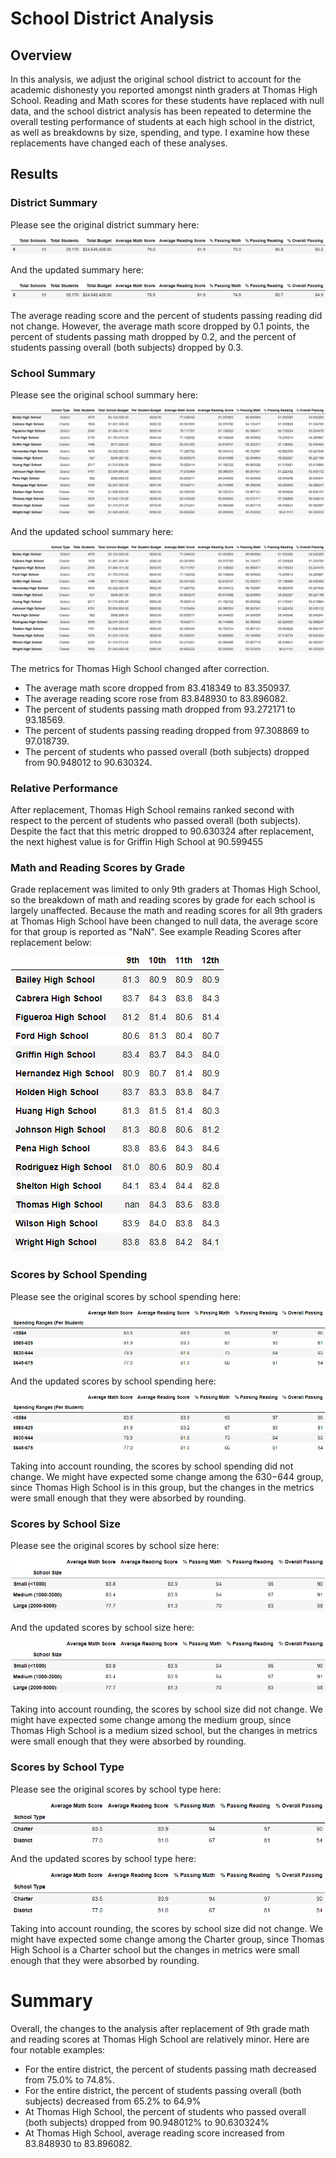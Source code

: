 # School District Analysis

## Overview
In this analysis, we adjust the original school district to account for the academic dishonesty you reported amongst ninth graders at Thomas High School. Reading and Math scores for these students have replaced with null data, and the school district analysis has been repeated to determine the overall testing performance of students at each high school in the district, as well as breakdowns by size, spending, and type. I examine how these replacements have changed each of these analyses. 

## Results

### District Summary

Please see the original district summary here:

![School District Summary - Original](Images/district_summary_before.png)

And the updated summary here:

![School District Summary - After Replacement](Images/district_summary_after.png)

The average reading score and the percent of students passing reading did not change. However, the average math score dropped by 0.1 points, the percent of students passing math dropped by 0.2, and the percent of students passing overall (both subjects) dropped by 0.3.

### School Summary

Please see the original school summary here:

![School Summary - Original](Images/per_school_summary_before.png)

And the updated school summary here:

![School Summary - After Replacement](Images/per_school_summary_after.png)

The metrics for Thomas High School changed after correction.

* The average math score dropped from 83.418349 to 83.350937.
* The average reading score rose from 83.848930 to 83.896082.
* The percent of students passing math dropped from 93.272171 to 93.18569.
* The percent of students passing reading dropped from 97.308869 to 97.018739.
* The percent of students who passed overall (both subjects) dropped from 90.948012 to 90.630324.

### Relative Performance
After replacement, Thomas High School remains ranked second with respect to the percent of students who passed overall (both subjects). Despite the fact that this metric dropped to 90.630324 after replacement, the next highest value is for Griffin High School at 90.599455

### Math and Reading Scores by Grade
Grade replacement was limited to only 9th graders at Thomas High School, so the breakdown of math and reading scores by grade for each school is largely unaffected. Because the math and reading scores for all 9th graders at Thomas High School have been changed to null data, the average score for that group is reported as "NaN". See example Reading Scores after replacement below:

![Reading Scores by Grade Level - Original](Images/reading_scores_by_grade_after.png)

### Scores by School Spending
Please see the original scores by school spending here:

![Spending Summary - Original](Images/spending_summary_after.png)

And the updated scores by school spending here:

![Spending Summary - After Replacement](Images/spending_summary_after.png)

Taking into account rounding, the scores by school spending did not change. We might have expected some change among the $630 -$644 group, since Thomas High School is in this group, but the changes in the metrics were small enough that they were absorbed by rounding.

### Scores by School Size
Please see the original scores by school size here:

![Size Summary - Original](Images/size_summary_before.png)

And the updated scores by school size here:

![Size Summary - After Replacement](Images/size_summary_after.png)

Taking into account rounding, the scores by school size did not change. We might have expected some change among the medium group, since Thomas High School is a medium sized school, but the changes in metrics were small enough that they were absorbed by rounding. 

### Scores by School Type
Please see the original scores by school type here:

![Type Summary - Original](Images/type_summary_before.png)

And the updated scores by school type here:

![Type Summary - After Replacement](Images/type_summary_after.png)

Taking into account rounding, the scores by school size did not change. We might have expected some change among the Charter group, since Thomas High School is a Charter school but the changes in metrics were small enough that they were absorbed by rounding. 

# Summary

Overall, the changes to the analysis after replacement of 9th grade math and reading scores at Thomas High School are relatively minor. Here are four notable examples:

* For the entire district, the percent of students passing math decreased from 75.0% to 74.8%. 
* For the entire district, the percent of students passing overall (both subjects) decreased from 65.2% to 64.9%
* At Thomas High School, the percent of students who passed overall (both subjects) dropped from 90.948012% to 90.630324%
* At Thomas High School, average reading score increased from 83.848930 to 83.896082.

